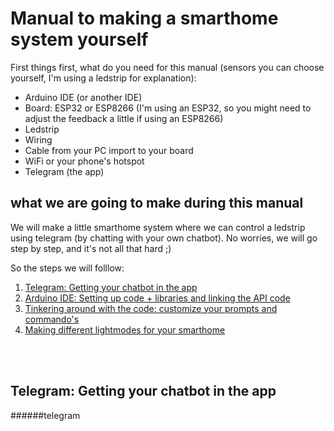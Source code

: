# Manual to making a smarthome system yourself

First things first, what do you need for this manual (sensors you can choose yourself, I'm using a ledstrip for explanation):
- Arduino IDE (or another IDE)
- Board: ESP32 or ESP8266 (I'm using an ESP32, so you might need to adjust the feedback a little if using an ESP8266)
- Ledstrip
- Wiring
- Cable from your PC import to your board
- WiFi or your phone's hotspot
- Telegram (the app)

## what we are going to make during this manual
We will make a little smarthome system where we can control a ledstrip using telegram (by chatting with your own chatbot).
No worries, we will go step by step, and it's not all that hard ;)

So the steps we will folllow:
1. [Telegram: Getting your chatbot in the app](#telegram)
2. [Arduino IDE: Setting up code + libraries and linking the API code](#arduino)
3. [Tinkering around with the code: customize your prompts and commando's](#tinkering)
4. [Making different lightmodes for your smarthome](#lightmodes)

<br /><br />

## Telegram: Getting your chatbot in the app
######telegram
